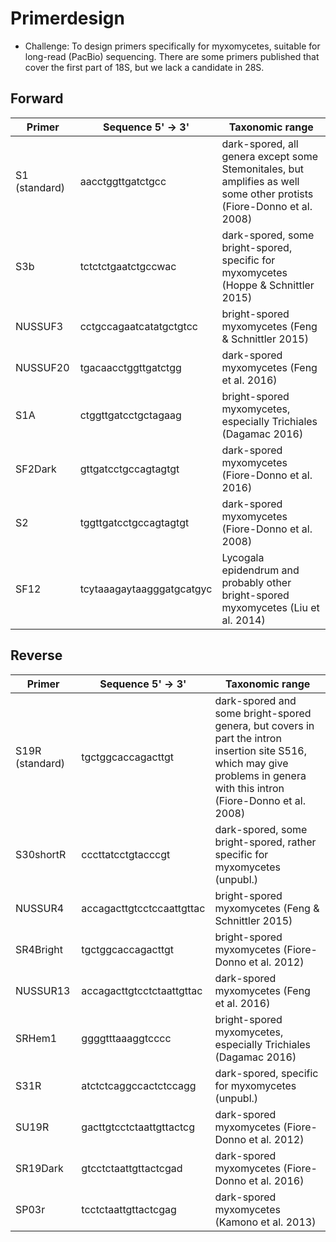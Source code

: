 # Primerdesign
- Challenge: To design primers specifically for myxomycetes, suitable for long-read (PacBio) sequencing. There are some primers published that cover the first part of 18S, but we lack a candidate in 28S. 

## Forward 
| Primer         | Sequence 5' -> 3'            | Taxonomic range                                                                                       |
|----------------|------------------------------|------------------------------------------------------------------------------------------------------|
| S1 (standard)  | aacctggttgatctgcc            | dark-spored, all genera except some Stemonitales, but amplifies as well some other protists (Fiore-Donno et al. 2008)    |
| S3b            | tctctctgaatctgccwac          | dark-spored, some bright-spored, specific for myxomycetes (Hoppe & Schnittler 2015)                  |
| NUSSUF3        | cctgccagaatcatatgctgtcc      | bright-spored myxomycetes (Feng & Schnittler 2015)                                                   |
| NUSSUF20       | tgacaacctggttgatctgg         | dark-spored myxomycetes (Feng et al. 2016)                                                           |
| S1A            | ctggttgatcctgctagaag         | bright-spored myxomycetes, especially Trichiales (Dagamac 2016)                                      |
| SF2Dark        | gttgatcctgccagtagtgt         | dark-spored myxomycetes (Fiore-Donno et al. 2016)                                                    |
| S2             | tggttgatcctgccagtagtgt       | dark-spored myxomycetes (Fiore-Donno et al. 2008)                                                    |
| SF12           | tcytaaagaytaagggatgcatgyc    | Lycogala epidendrum and probably other bright-spored myxomycetes (Liu et al. 2014)                   |

## Reverse

| Primer         | Sequence 5' -> 3'            | Taxonomic range                                                                                       |
|----------------|------------------------------|------------------------------------------------------------------------------------------------------|
| S19R (standard)| tgctggcaccagacttgt           | dark-spored and some bright-spored genera, but covers in part the intron insertion site S516, which may give problems in genera with this intron (Fiore-Donno et al. 2008) |
| S30shortR      | cccttatcctgtacccgt           | dark-spored, some bright-spored, rather specific for myxomycetes (unpubl.)                           |
| NUSSUR4        | accagacttgtcctccaattgttac    | bright-spored myxomycetes (Feng & Schnittler 2015)                                                   |
| SR4Bright      | tgctggcaccagacttgt           | bright-spored myxomycetes (Fiore-Donno et al. 2012)                                                  |
| NUSSUR13       | accagacttgtcctctaattgttac    | dark-spored myxomycetes (Feng et al. 2016)                                                           |
| SRHem1         | ggggtttaaaggtcccc            | bright-spored myxomycetes, especially Trichiales (Dagamac 2016)                                      |
| S31R           | atctctcaggccactctccagg       | dark-spored, specific for myxomycetes (unpubl.)                                                      |
| SU19R          | gacttgtcctctaattgttactcg     | dark-spored myxomycetes (Fiore-Donno et al. 2012)                                                    |
| SR19Dark       | gtcctctaattgttactcgad        | dark-spored myxomycetes (Fiore-Donno et al. 2016)                                                    |
| SP03r          | tcctctaattgttactcgag         | dark-spored myxomycetes (Kamono et al. 2013)                                                         |